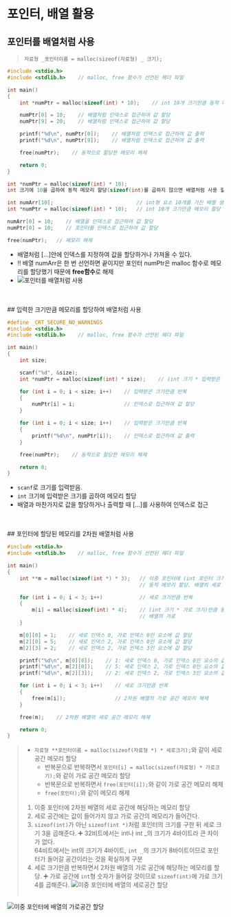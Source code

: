 # 포인터, 배열 활용

## 포인터를 배열처럼 사용

> `자료형 _포인터이름 = malloc(sizeof(자료형) _ 크기);`

```c
#include <stdio.h>
#include <stdlib.h>    // malloc, free 함수가 선언된 헤더 파일

int main()
{
    int *numPtr = malloc(sizeof(int) * 10);    // int 10개 크기만큼 동적 메모리 할당

    numPtr[0] = 10;    // 배열처럼 인덱스로 접근하여 값 할당
    numPtr[9] = 20;    // 배열처럼 인덱스로 접근하여 값 할당

    printf("%d\n", numPtr[0]);    // 배열처럼 인덱스로 접근하여 값 출력
    printf("%d\n", numPtr[9]);    // 배열처럼 인덱스로 접근하여 값 출력

    free(numPtr);    // 동적으로 할당한 메모리 해제

    return 0;
}
```
```c
int *numPtr = malloc(sizeof(int) * 10);
int 크기에 10을 곱하여 동적 메모리 할당(sizeof(int)를 곱하지 않으면 배열처럼 사용 할 수 없다.)
```

```c
int numArr[10];                           // int형 요소 10개를 가진 배열 생성
int *numPtr = malloc(sizeof(int) * 10);   // int 10개 크기만큼 메모리 할당

numArr[0] = 10;    // 배열을 인덱스로 접근하여 값 할당
numPtr[0] = 10;    // 포인터를 인덱스로 접근하여 값 할당

free(numPtr);   // 메모리 해제
````

-  배열처럼 [...]안에 인덱스를 지정하여 값을 할당하거나 가져올 수 있다.
-  ‼️ 배열 numArr은 한 번 선언하면 끝이지만 포인터 numPtr은 malloc 함수로 메모리를 할당했기 때문에 **free함수**로 해제
-  ![포인터를 배열처럼 사용](https://dojang.io/pluginfile.php/381/mod_page/content/23/unit38-1.png)
<br>
<br>
## 입력한 크기만큼 메모리를 할당하여 배열처럼 사용

```c
#define _CRT_SECURE_NO_WARNINGS
#include <stdio.h>
#include <stdlib.h>    // malloc, free 함수가 선언된 헤더 파일

int main()
{
    int size;

    scanf("%d", &size);
    int *numPtr = malloc(sizeof(int) * size);    // (int 크기 * 입력받은 크기)만큼 동적 메모리 할당

    for (int i = 0; i < size; i++)    // 입력받은 크기만큼 반복
    {
        numPtr[i] = i;                // 인덱스로 접근하여 값 할당
    }

    for (int i = 0; i < size; i++)    // 입력받은 크기만큼 반복
    {
        printf("%d\n", numPtr[i]);    // 인덱스로 접근하여 값 출력
    }

    free(numPtr);    // 동적으로 할당한 메모리 해제

    return 0;
}
```

- `scanf`로 크기를 입력받음.<br>
- `int` 크기에 입력받은 크기를 곱하여 메모리 할당
-  배열과 마찬가지로 값을 할당하거나 출력할 때 [...]를 사용하여 인덱스로 접근
<br>
<br>
## 포인터에 할당된 메모리를 2차원 배열처럼 사용

```c
#include <stdio.h>
#include <stdlib.h>    // malloc, free 함수가 선언된 헤더 파일

int main()
{
    int **m = malloc(sizeof(int *) * 3);   // 이중 포인터에 (int 포인터 크기 * 세로 크기)만큼
                                           // 동적 메모리 할당. 배열의 세로

    for (int i = 0; i < 3; i++)            // 세로 크기만큼 반복
    {
        m[i] = malloc(sizeof(int) * 4);    // (int 크기 * 가로 크기)만큼 동적 메모리 할당.
                                           // 배열의 가로
    }

    m[0][0] = 1;    // 세로 인덱스 0, 가로 인덱스 0인 요소에 값 할당
    m[2][0] = 5;    // 세로 인덱스 2, 가로 인덱스 0인 요소에 값 할당
    m[2][3] = 2;    // 세로 인덱스 2, 가로 인덱스 3인 요소에 값 할당

    printf("%d\n", m[0][0]);    // 1: 세로 인덱스 0, 가로 인덱스 0인 요소의 값 출력
    printf("%d\n", m[2][0]);    // 5: 세로 인덱스 2, 가로 인덱스 0인 요소의 값 출력
    printf("%d\n", m[2][3]);    // 2: 세로 인덱스 2, 가로 인덱스 3인 요소의 값 출력

    for (int i = 0; i < 3; i++)    // 세로 크기만큼 반복
    {
        free(m[i]);                // 2차원 배열의 가로 공간 메모리 해제
    }

    free(m);    // 2차원 배열의 세로 공간 메모리 해제

    return 0;
}
```

> - `자료형 **포인터이름 = malloc(sizeof(자료형 *) * 세로크기);`와 같이 세로공간 메모리 할당
>   - 반복문으로 반복하면서 `포인터[i] = malloc(sizeof(자료형) * 가로크기);`와 같이 가로 공간 메모리 할당
>   - 반복문으로 반복하면서 `free(포인터[i]);`와 같이 가로 공간 메모리 해제
>   - `free(포인터);`와 같이 메모리 해제
>
> 1. 이중 포인터에 2차원 배열의 세로 공간에 해당하는 메모리 할당
> 2. 세로 공간에는 값이 들어가지 않고 가로 공간의 메모리가 들어간다.
> 3. `sizeof(int)`가 아닌 `sizeof(int *)`처럼 포인터의 크기를 구한 뒤 세로 크기 3을 곱해준다.
>    ➕ 32비트에서는 int나 int _의 크기가 4바이트라 큰 차이가 없다.<br>
>    64비트에서는 int의 크기가 4바이트, `int _`의 크기가 8바이트이므로 포인터가 들어갈 공간이라는 것을 확실하게 구분
> 4. 세로 크기만큼 반복하면서 2차원 배열의 가로 공간에 해당하는 메모리를 할당.
>    ➕ 가로 공간에 `int`형 숫자가 들어갈 것이므로 `sizeof(int)`에 가로 크기 4를 곱해준다.
>    ![이중 포인터에 배열의 세로공간 할당](https://dojang.io/pluginfile.php/383/mod_page/content/22/unit38-2.png)<br><br>

![이중 포인터에 배열의 가로공간 할당](https://dojang.io/pluginfile.php/383/mod_page/content/22/unit38-3.png)
